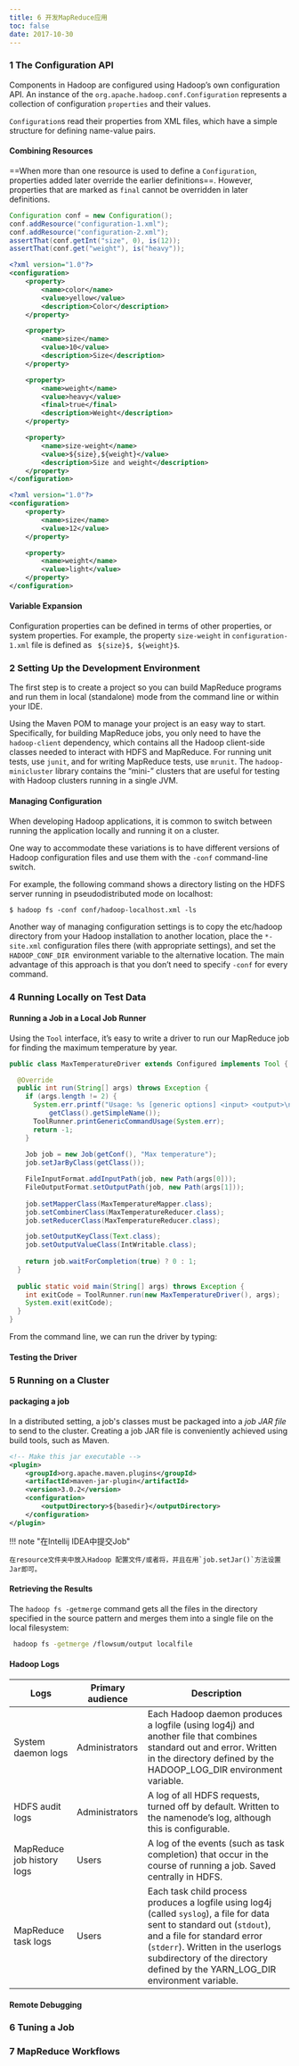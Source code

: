 ```yaml
---
title: 6 开发MapReduce应用
toc: false
date: 2017-10-30
---
```


### 1 The Configuration API

Components in Hadoop are configured using Hadoop’s own configuration API. An instance of the `org.apache.hadoop.conf.Configuration` represents a collection of configuration `properties` and their values.

`Configuration`s read their properties from  XML files, which have a simple structure for defining name-value pairs.
    
#### Combining Resources

==When more than one resource is used to define a `Configuration`, properties added later override the earlier definitions==. However, properties that are marked as `final` cannot be overridden in later definitions.

```Java tab="conf"
Configuration conf = new Configuration();
conf.addResource("configuration-1.xml");
conf.addResource("configuration-2.xml");
assertThat(conf.getInt("size", 0), is(12));
assertThat(conf.get("weight"), is("heavy"));
```

```xml tab="configuration-1.xml"
<?xml version="1.0"?> 
<configuration>
    <property> 
        <name>color</name> 
        <value>yellow</value> 
        <description>Color</description> 
    </property>

    <property> 
        <name>size</name> 
        <value>10</value> 
        <description>Size</description> 
    </property>

    <property> 
        <name>weight</name> 
        <value>heavy</value> 
        <final>true</final> 
        <description>Weight</description> 
    </property>

    <property> 
        <name>size-weight</name> 
        <value>${size},${weight}</value> 
        <description>Size and weight</description> 
    </property> 
</configuration>
```

```xml tab="configuration-2.xml"
<?xml version="1.0"?> 
<configuration>
    <property> 
        <name>size</name> 
        <value>12</value> 
    </property>

    <property> 
        <name>weight</name> 
        <value>light</value> 
    </property> 
</configuration>
```

#### Variable Expansion

Configuration properties can be defined in terms of other properties, or system properties. For example, the property `size-weight` in `configuration-1.xml` file is defined as ` ${size}$, ${weight}$`.

### 2 Setting Up the Development Environment

The first step is to create a project so you can build MapReduce programs and run them in local (standalone) mode from the command line or within your IDE. 

Using the Maven POM to manage your project is an easy way to start. Specifically, for building MapReduce jobs, you only need to have the `hadoop-client` dependency, which contains all the Hadoop client-side classes needed to interact with HDFS and MapReduce. For running unit tests, use `junit`, and for writing MapReduce tests, use `mrunit`. The `hadoop-minicluster` library contains the “mini-” clusters that are useful for testing with Hadoop clusters running in a single JVM.

#### Managing Configuration

When developing Hadoop applications, it is common to switch between running the application locally and running it on a cluster.

One way to accommodate these variations is to have different versions of Hadoop configuration files and use them with the `-conf` command-line switch.

For example, the following command shows a directory listing on the HDFS server running in pseudodistributed mode on localhost:

```
$ hadoop fs -conf conf/hadoop-localhost.xml -ls
```


Another way of managing configuration settings is to copy the etc/hadoop directory from your Hadoop installation to another location, place the `*-site.xml` configuration files there (with appropriate settings), and set the `HADOOP_CONF_DIR `environment variable to the alternative location. The main advantage of this approach is that you don’t need to specify `-conf` for every command.

<!--driver-->

### 4 Running Locally on Test Data


#### Running a Job in a Local Job Runner

Using the `Tool` interface, it’s easy to write a driver to run our MapReduce job for finding the maximum temperature by year.

```Java
public class MaxTemperatureDriver extends Configured implements Tool {

  @Override
  public int run(String[] args) throws Exception {
    if (args.length != 2) {
      System.err.printf("Usage: %s [generic options] <input> <output>\n",
          getClass().getSimpleName());
      ToolRunner.printGenericCommandUsage(System.err);
      return -1;
    }
    
    Job job = new Job(getConf(), "Max temperature");
    job.setJarByClass(getClass());

    FileInputFormat.addInputPath(job, new Path(args[0]));
    FileOutputFormat.setOutputPath(job, new Path(args[1]));
    
    job.setMapperClass(MaxTemperatureMapper.class);
    job.setCombinerClass(MaxTemperatureReducer.class);
    job.setReducerClass(MaxTemperatureReducer.class);

    job.setOutputKeyClass(Text.class);
    job.setOutputValueClass(IntWritable.class);
    
    return job.waitForCompletion(true) ? 0 : 1;
  }
  
  public static void main(String[] args) throws Exception {
    int exitCode = ToolRunner.run(new MaxTemperatureDriver(), args);
    System.exit(exitCode);
  }
}
```

From the command line, we can run the driver by typing:




#### Testing the Driver
### 5 Running on a Cluster

#### packaging a job

In a distributed setting, a job's classes must be packaged into a *job JAR file* to send to the cluster. Creating a job JAR file is conveniently achieved using build tools, such as Maven.


```xml
<!-- Make this jar executable -->
<plugin>
    <groupId>org.apache.maven.plugins</groupId>
    <artifactId>maven-jar-plugin</artifactId>
    <version>3.0.2</version>
    <configuration>
        <outputDirectory>${basedir}</outputDirectory>
    </configuration>
</plugin>
```

!!! note "在Intellij IDEA中提交Job"
    
    在resource文件夹中放入Hadoop 配置文件/或者将，并且在用`job.setJar()`方法设置Jar即可。



#### Retrieving the Results

The `hadoop fs -getmerge` command gets all the files in the directory specified in the source pattern and merges them into a single file on the local filesystem:

```sh
 hadoop fs -getmerge /flowsum/output localfile
 ```
 
 
#### Hadoop Logs

| Logs | Primary audience | Description |
| --- | --- | --- |
| System daemon logs | Administrators  | Each Hadoop daemon produces a logfile (using log4j) and another file that combines standard out and error. Written in the directory defined by the HADOOP_LOG_DIR environment variable. |
| HDFS audit logs | Administrators | A log of all HDFS requests, turned off by default. Written to the namenode’s log, although this is configurable. |
| MapReduce job history logs | Users | A log of the events (such as task completion) that occur in the course of running a job. Saved centrally in HDFS. |
| MapReduce task logs | Users | Each task child process produces a logfile using log4j (called `syslog`), a file for data sent to standard out (`stdout`), and a file for standard error (`stderr`). Written in the userlogs subdirectory of the directory defined by the YARN_LOG_DIR environment variable. | 
 
 
#### Remote Debugging
 
 
 
### 6 Tuning a Job
### 7 MapReduce Workflows